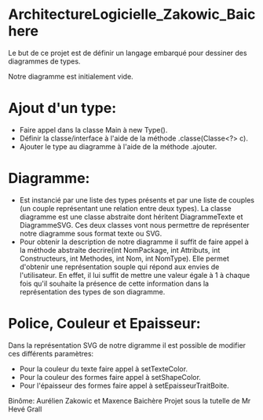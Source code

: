 # ArchitectureLogicielle_Zakowic_Baichere

Le but de ce projet est de définir un langage embarqué pour dessiner des diagrammes de types.

Notre diagramme est initialement vide.

# Ajout d'un type:
- Faire appel dans la classe Main à new Type().
- Définir la classe/interface à l'aide de la méthode .classe(Classe<?> c).
- Ajouter le type au diagramme à l'aide de la méthode .ajouter.

# Diagramme:
- Est instancié par une liste des types présents et par une liste de couples (un couple représentant une relation entre deux types).
 La classe diagramme est une classe abstraite dont héritent DiagrammeTexte et DiagrammeSVG. Ces deux classes vont nous permettre de     représenter notre diagramme sous format texte ou SVG.
- Pour obtenir la description de notre diagramme il suffit de faire appel à la méthode abstraite decrire(int NomPackage, int Attributs, int Constructeurs, int Methodes, int Nom, int NomType).
 Elle permet d'obtenir une représentation souple qui répond aux envies de l'utilisateur. En effet, il lui suffit de mettre une valeur égale à 1 à chaque fois qu'il souhaite la présence de cette information dans la représentation des types de son diagramme.
 
# Police, Couleur et Epaisseur:
  Dans la représentation SVG de notre digramme il est possible de modifier ces différents paramètres:
  - Pour la couleur du texte faire appel à setTexteColor.
  - Pour la couleur des formes faire appel à setShapeColor.
  - Pour l'épaisseur des formes faire appel à setEpaisseurTraitBoite.



Binôme: Aurélien Zakowic et Maxence Baichère
Projet sous la tutelle de Mr Hevé Grall
